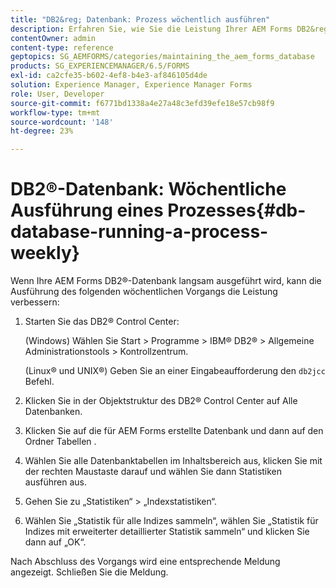 ```yaml
---
title: "DB2&reg; Datenbank: Prozess wöchentlich ausführen"
description: Erfahren Sie, wie Sie die Leistung Ihrer AEM Forms DB2&reg; -Datenbank verbessern können.
contentOwner: admin
content-type: reference
geptopics: SG_AEMFORMS/categories/maintaining_the_aem_forms_database
products: SG_EXPERIENCEMANAGER/6.5/FORMS
exl-id: ca2cfe35-b602-4ef8-b4e3-af846105d4de
solution: Experience Manager, Experience Manager Forms
role: User, Developer
source-git-commit: f6771bd1338a4e27a48c3efd39efe18e57cb98f9
workflow-type: tm+mt
source-wordcount: '148'
ht-degree: 23%

---
```


# DB2®-Datenbank: Wöchentliche Ausführung eines Prozesses{#db-database-running-a-process-weekly}

Wenn Ihre AEM Forms DB2®-Datenbank langsam ausgeführt wird, kann die Ausführung des folgenden wöchentlichen Vorgangs die Leistung verbessern:

1. Starten Sie das DB2® Control Center:

   (Windows) Wählen Sie Start > Programme > IBM® DB2® > Allgemeine Administrationstools > Kontrollzentrum.

   (Linux® und UNIX®) Geben Sie an einer Eingabeaufforderung den `db2jcc` Befehl.

1. Klicken Sie in der Objektstruktur des DB2® Control Center auf Alle Datenbanken.
1. Klicken Sie auf die für AEM Forms erstellte Datenbank und dann auf den Ordner Tabellen .
1. Wählen Sie alle Datenbanktabellen im Inhaltsbereich aus, klicken Sie mit der rechten Maustaste darauf und wählen Sie dann Statistiken ausführen aus.
1. Gehen Sie zu „Statistiken“ > „Indexstatistiken“.
1. Wählen Sie „Statistik für alle Indizes sammeln“, wählen Sie „Statistik für Indizes mit erweiterter detaillierter Statistik sammeln“ und klicken Sie dann auf „OK“.

Nach Abschluss des Vorgangs wird eine entsprechende Meldung angezeigt. Schließen Sie die Meldung.
